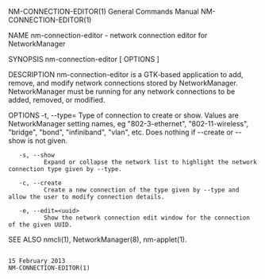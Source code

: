 NM-CONNECTION-EDITOR(1)                                                                  General Commands Manual                                                                  NM-CONNECTION-EDITOR(1)

NAME
       nm-connection-editor - network connection editor for NetworkManager

SYNOPSIS
       nm-connection-editor  [ OPTIONS ]

DESCRIPTION
       nm-connection-editor  is a GTK‐based application to add, remove, and modify network connections stored by NetworkManager.  NetworkManager must be running for any network connections to be added,
       removed, or modified.

OPTIONS
       -t, --type=<type>
              Type of connection to create or show.  Values are NetworkManager setting names, eg "802-3-ethernet", "802-11-wireless", "bridge", "bond",  "infiniband",  "vlan",  etc.   Does  nothing  if
              --create or --show is not given.

       -s, --show
              Expand or collapse the network list to highlight the network connection type given by --type.

       -c, --create
              Create a new connection of the type given by --type and allow the user to modify connection details.

       -e, --edit=<uuid>
              Show the network connection edit window for the connection of the given UUID.

SEE ALSO
       nmcli(1), NetworkManager(8), nm-applet(1).

                                                                                             15 February 2013                                                                     NM-CONNECTION-EDITOR(1)

